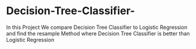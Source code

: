 # Decision-Tree-Classifier-
In this Project We compare Decision Tree Classifier to Logistic Regression and find the resample Method where Decision Tree Classifier is better than Logistic Regression
